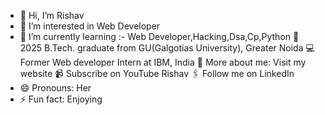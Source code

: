 - 👋 Hi, I’m Rishav
- 👀 I’m interested in Web Developer
- 🌱 I’m currently learning :- Web Developer,Hacking,Dsa,Cp,Python
🏫 2025 B.Tech. graduate from GU(Galgotias University), Greater Noida
💻 Former Web developer Intern at IBM, India
🙋‍ More about me: Visit my website 
📹 Subscribe on YouTube Rishav
🖇 Follow me on LinkedIn
- 😄 Pronouns: Her
- ⚡ Fun fact: Enjoying
<!---
rishav152/rishav152 is a ✨ special ✨ repository because its `README.md` (this file) appears on your GitHub profile.
You can click the Preview link to take a look at your changes.
--->
